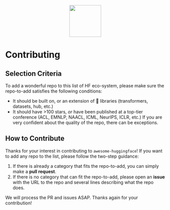 <p align="center"> 
<img src="https://raw.githubusercontent.com/huggingface/awesome-huggingface/main/logo.svg?token=AFLYUK4HQBJT734TLKYP2R3A2CKW2" width="100px">
</p>

# Contributing

## Selection Criteria
To add a wonderful repo to this list of HF eco-system, please make sure the repo-to-add satisfies the following conditions:
- It should be built on, or an extension of 🤗 libraries (transformers, datasets, hub, etc.)
- It should have >100 stars, *or* have been published at a top-tier conference (ACL, EMNLP, NAACL, ICML, NeurIPS, ICLR, etc.) If you are very confident about the quality of the repo, there can be exceptions.

## How to Contribute

Thanks for your interest in contributing to `awesome-huggingface`! If you want to add any repo to the list, please follow the two-step guidance:
1. If there is already a category that fits the repo-to-add, you can simply make a **pull request**.
2. If there is no category that can fit the repo-to-add, please open an **issue** with the URL to the repo and several lines describing what the repo does.

We will process the PR and issues ASAP. Thanks again for your contribution!

